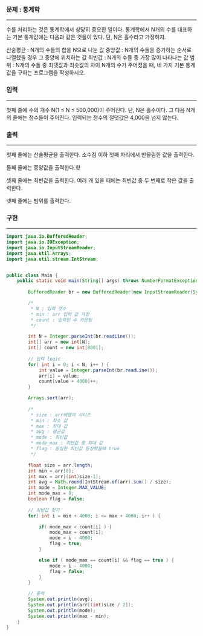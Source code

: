 ### 문제 : 통계학

<hr >

수를 처리하는 것은 통계학에서 상당히 중요한 일이다. 통계학에서 N개의 수를 대표하는 기본 통계값에는 다음과 같은 것들이 있다. 단, N은 홀수라고 가정하자.

산술평균 : N개의 수들의 합을 N으로 나눈 값
중앙값 : N개의 수들을 증가하는 순서로 나열했을 경우 그 중앙에 위치하는 값
최빈값 : N개의 수들 중 가장 많이 나타나는 값
범위 : N개의 수들 중 최댓값과 최솟값의 차이
N개의 수가 주어졌을 때, 네 가지 기본 통계값을 구하는 프로그램을 작성하시오.

### 입력

<hr >

첫째 줄에 수의 개수 N(1 ≤ N ≤ 500,000)이 주어진다. 단, N은 홀수이다. 그 다음 N개의 줄에는 정수들이 주어진다. 입력되는 정수의 절댓값은 4,000을 넘지 않는다.

### 출력

<hr >

첫째 줄에는 산술평균을 출력한다. 소수점 이하 첫째 자리에서 반올림한 값을 출력한다.

둘째 줄에는 중앙값을 출력한다.햣

셋째 줄에는 최빈값을 출력한다. 여러 개 있을 때에는 최빈값 중 두 번째로 작은 값을 출력한다.

넷째 줄에는 범위를 출력한다.

### 구현

<hr >

~~~ Java
import java.io.BufferedReader;
import java.io.IOException;
import java.io.InputStreamReader;
import java.util.Arrays;
import java.util.stream.IntStream;


public class Main {
    public static void main(String[] args) throws NumberFormatException, IOException {
        
        BufferedReader br = new BufferedReader(new InputStreamReader(System.in));

        /*
         * N : 입력 갯수
         * min : arr 입력 값 저장
         * count : 입력된 수 카운팅
         */

        int N = Integer.parseInt(br.readLine());
        int[] arr = new int[N];
        int[] count = new int[8001];
        
        // 입력 logic
        for( int i = 0; i < N; i++ ) {
            int value = Integer.parseInt(br.readLine());
            arr[i] = value;
            count[value + 4000]++;
        }

        Arrays.sort(arr);
        
        /*
         * size : arr배열의 사이즈
         * min : 최소 값
         * max : 최대 값
         * avg : 평균값
         * mode : 최빈값
         * mode_max : 최빈값 중 최대 값
         * flag : 동일한 최빈값 등장했을때 true
         */

        float size = arr.length;
        int min = arr[0];
        int max = arr[(int)size-1];
        int avg = Math.round(IntStream.of(arr).sum() / size);
        int mode = Integer.MAX_VALUE;
        int mode_max = 0;
        boolean flag = false;
        
        // 최빈값 찾기
        for( int i = min + 4000; i <= max + 4000; i++ ) {

            if( mode_max < count[i] ) {
                mode_max = count[i];
                mode = i - 4000;
                flag = true;
            }

            else if ( mode_max == count[i] && flag == true ) {
                mode = i - 4000;
                flag = false;
            }
        }

        // 출력
        System.out.println(avg);
        System.out.println(arr[(int)size / 2]);
        System.out.println(mode);
        System.out.println(max - min);
    }
}

~~~
